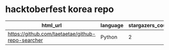 # hacktoberfest korea repo
| html_url | language | stargazers_count | forks |
|---|---|---|---|
|https://github.com/taetaetae/github-repo-searcher|Python|2|3|
